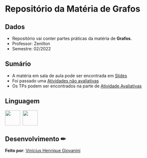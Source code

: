# Repositório da Matéria de Grafos

## Dados

- Repositório vai conter partes práticas da matéria de **Grafos**.  
- Professor: Zenilton  
- Semestre: 02/2022  

## Sumário

- A matéria em sala de aula pode ser encontrada em [Slides](https://github.com/viniciushgiovanini/Grafos/tree/main/Slides)  
- Foi passado uma [Atividades não avaliativas](https://github.com/viniciushgiovanini/Grafos/tree/main/Atividades%20Não%20Avaliativas/Exercício2_Matriz_de_Incidencia)  
- Os TPs podem ser encontrados na parte de [Atividade Avaliativas](https://github.com/viniciushgiovanini/Grafos/tree/main/Atividade%20Avaliativas)  

## Linguagem

<img src="https://cdn.jsdelivr.net/gh/devicons/devicon/icons/python/python-original.svg" width="50px"/>&nbsp;
<img src="https://cdn.jsdelivr.net/gh/devicons/devicon/icons/csharp/csharp-original.svg" width="50px"/>  

## Desenvolvimento ✏

**Feito por**: [Vinícius Henrique Giovanini](https://github.com/viniciushgiovanini)
